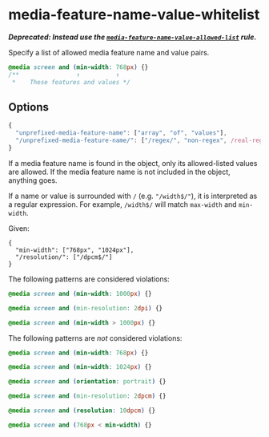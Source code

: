 # media-feature-name-value-whitelist

**_Deprecated: Instead use the [`media-feature-name-value-allowed-list`](https://github.com/stylelint/stylelint/tree/13.7.2/lib/rules/media-feature-name-value-allowed-list/README.md) rule._**

Specify a list of allowed media feature name and value pairs.

<!-- prettier-ignore -->
```css
@media screen and (min-width: 768px) {}
/**                ↑          ↑
 *    These features and values */
```

## Options

```js
{
  "unprefixed-media-feature-name": ["array", "of", "values"],
  "/unprefixed-media-feature-name/": ["/regex/", "non-regex", /real-regex/]
}
```

If a media feature name is found in the object, only its allowed-listed values are
allowed. If the media feature name is not included in the object, anything goes.

If a name or value is surrounded with `/` (e.g. `"/width$/"`), it is interpreted
as a regular expression. For example, `/width$/` will match `max-width` and
`min-width`.

Given:

```
{
  "min-width": ["768px", "1024px"],
  "/resolution/": ["/dpcm$/"]
}
```

The following patterns are considered violations:

<!-- prettier-ignore -->
```css
@media screen and (min-width: 1000px) {}
```

<!-- prettier-ignore -->
```css
@media screen and (min-resolution: 2dpi) {}
```

<!-- prettier-ignore -->
```css
@media screen and (min-width > 1000px) {}
```

The following patterns are _not_ considered violations:

<!-- prettier-ignore -->
```css
@media screen and (min-width: 768px) {}
```

<!-- prettier-ignore -->
```css
@media screen and (min-width: 1024px) {}
```

<!-- prettier-ignore -->
```css
@media screen and (orientation: portrait) {}
```

<!-- prettier-ignore -->
```css
@media screen and (min-resolution: 2dpcm) {}
```

<!-- prettier-ignore -->
```css
@media screen and (resolution: 10dpcm) {}
```

<!-- prettier-ignore -->
```css
@media screen and (768px < min-width) {}
```
